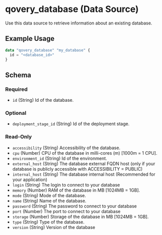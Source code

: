 # qovery_database (Data Source)

Use this data source to retrieve information about an existing database.
## Example Usage
```terraform
data "qovery_database" "my_database" {
  id = "<database_id>"
}
```

<!-- schema generated by tfplugindocs -->
## Schema

### Required

- `id` (String) Id of the database.

### Optional

- `deployment_stage_id` (String) Id of the deployment stage.

### Read-Only

- `accessibility` (String) Accessibility of the database.
- `cpu` (Number) CPU of the database in milli-cores (m) [1000m = 1 CPU].
- `environment_id` (String) Id of the environment.
- `external_host` (String) The database external FQDN host (only if your database is publicly accessible with ACCESSIBILITY = PUBLIC)
- `internal_host` (String) The database internal host (Recommended for your application)
- `login` (String) The login to connect to your database
- `memory` (Number) RAM of the database in MB [1024MB = 1GB].
- `mode` (String) Mode of the database.
- `name` (String) Name of the database.
- `password` (String) The password to connect to your database
- `port` (Number) The port to connect to your database
- `storage` (Number) Storage of the database in MB [1024MB = 1GB].
- `type` (String) Type of the database.
- `version` (String) Version of the database

